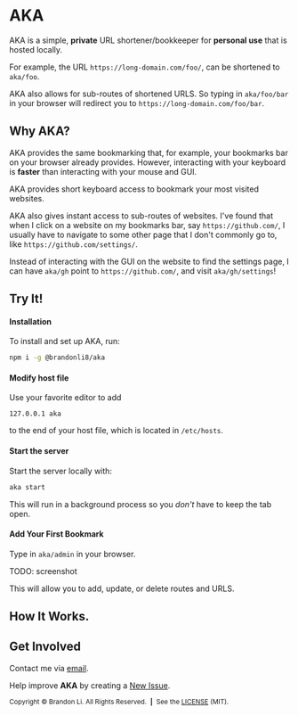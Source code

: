 <!-- Copyright © 2019-2021 Brandon Li. All rights reserved. -->

<!--
 * README.md
 *
 * @author Brandon Li <brandon.li@berkeley.edu>
!*-->

# AKA
AKA is a simple, **private** URL shortener/bookkeeper for **personal use** that is hosted locally.

For example, the URL `https://long-domain.com/foo/`, can be shortened to `aka/foo`.

AKA also allows for sub-routes of shortened URLS. So typing in `aka/foo/bar` in your browser will redirect you to `https://long-domain.com/foo/bar`.

## Why AKA?
AKA provides the same bookmarking that, for example, your bookmarks bar on your browser already provides. However, interacting with your keyboard is **faster** than interacting with your mouse and GUI. 

AKA provides short keyboard access to bookmark your most visited websites. 

AKA also gives instant access to sub-routes of websites. I've found that when I click on a website on my bookmarks bar, say `https://github.com/`, I usually have to navigate to some other page that I don't commonly go to, like `https://github.com/settings/`.

Instead of interacting with the GUI on the website to find the settings page, I can have `aka/gh` point to `https://github.com/`, and visit `aka/gh/settings`!

## Try It!

#### Installation
To install and set up AKA, run:
```bash
npm i -g @brandonli8/aka
```

#### Modify host file
Use your favorite editor to add 
```
127.0.0.1 aka
```
to the end of your host file, which is located in `/etc/hosts`.

#### Start the server
Start the server locally with:
```bash
aka start
```
This will run in a background process so you _don't_ have to keep the tab open. 

#### Add Your First Bookmark
Type in `aka/admin` in your browser. 

TODO: screenshot

This will allow you to add, update, or delete routes and URLS.

## How It Works.

## Get Involved
Contact me via <a href="mailto:brandon.li@berkeley.edu" target="_blank"> email</a>.

Help improve **AKA** by creating a <a href="https://github.com/brandonLi8/aka/issues" target="_blank">New Issue</a>.

<sub>Copyright © Brandon Li. All Rights Reserved.&nbsp;&nbsp;<b>|</b>&nbsp;&nbsp;See the <a href="https://github.com/brandonLi8/aka/blob/master/LICENSE" target="_blank">LICENSE</a> (MIT).</sub>
